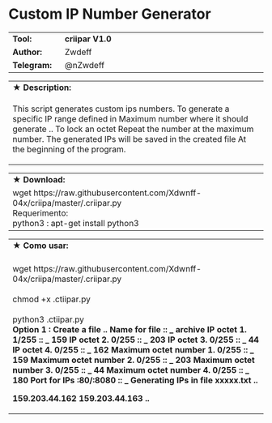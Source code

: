 <body>
<h1>Custom IP Number Generator</h1>
<table border="0" cellpadding="0" cellspacing="2" width="100%">
  <tr>
    <td width="100px" class="main2"><b>Tool:</b></td>
    <td width="780px" class="main2"><b>criipar V1.0</b></td>
  <tr>
    <td width="100px" class="main2"><b>Author:</b></td><td width="780px">Zwdeff</td>
  </tr>
  <tr>
    <td width="100px" class="main2"><b>Telegram:</b></td><td width="780px">@nZwdeff</td>
  </tr>
<table border="0" cellpadding="2" cellspacing="5" width="100%">
  <tr>
    <td class="main3">&#9733; <b>Description:</b></td>
  </tr>
  <tr>
    <td class="main" width="890px"><p>
This script generates custom ips numbers.
To generate a specific IP range defined in
Maximum number where it should generate .. To lock an octet
Repeat the number at the maximum number.
The generated IPs will be saved in the created file
At the beginning of the program.
<br />
    </table>

<table border="0" cellpadding="2" cellspacing="5" width="100%">
  <tr>
    <td class="main3" width="890px">&#9733; <b>Download:</b></td>
  </tr>
  <tr>
    <td class="main">
      wget https://raw.githubusercontent.com/Xdwnff-04x/criipa/master/.criipar.py <br/>
      Requerimento: <br/>
      python3 : apt-get install python3<br/>
    </td>

</table>
<table border="0" cellpadding="2" cellspacing="5" width="100%">
  <tr>
    <td class="main3" width="890px">&#9733; <b>Como usar:</b></td>
  </tr>
  <tr>
    <td class="main"> <br>wget https://raw.githubusercontent.com/Xdwnff-04x/criipa/master/.criipar.py<br/> <br>chmod +x .ctiipar.py<br/> <br>python3 .ctiipar.py<br/> <b>Option 1 :<b/>
<b>Create a file ..</b>
<b>Name for file :: _ archive</b>
<b>IP octet 1. 1/255 :: _ 159</b>
<b>IP octet 2. 0/255 :: _ 203</b>
<b>IP octet 3. 0/255 :: _ 44</b>
<b>IP octet 4. 0/255 :: _ 162</b>
<b>Maximum octet number 1. 0/255 :: _ 159</b>
<b>Maximum octet number 2. 0/255 :: _ 203</b>
<b>Maximum octet number 3. 0/255 :: _ 44</b>
<b>Maximum octet number 4. 0/255 :: _ 180</b>
<b>Port for IPs :80/:8080 :: _<b/> <b>Generating IPs in file xxxxx.txt ..<b/>

<b>159.203.44.162</b>
<b>159.203.44.163 ..</b></td>
  </tr>
</body>
</html>
